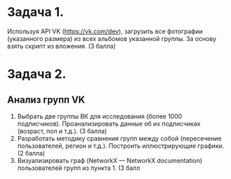 # Задача 1.
Используя API VK (https://vk.com/dev), загрузить все фотографии (указанного размера) из всех альбомов указанной группы. За основу взять скрипт из вложения. (3 балла)

# Задача 2.
## Анализ групп VK
1. Выбрать две группы ВК для исследования (более 1000 подписчиков). Проанализировать данные об их подписчиках (возраст, пол и т.д.).  (3 балла)
2. Разработать методику сравнения групп между собой (пересечение пользователей, регион и т.д.). Построить  иллюстрирующие графики.  (2 балла)
3. Визуализировать граф (NetworkX — NetworkX documentation) пользователей групп из пункта 1. (3 балл
